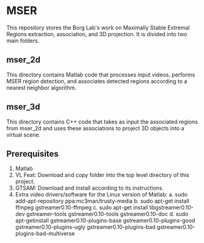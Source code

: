 MSER
====

This repository stores the Borg Lab's work on Maximally Stable Extremal Regions extraction, association, and 3D projection. It is divided into two main folders.

mser_2d 
-------

This directory contains Matlab code that processes input videos, performs MSER region detection, and associates detected regions according to a nearest neighbor algorithm.

mser_3d
-------

This directory contains C++ code that takes as input the associated regions from mser_2d and uses these associations to project 3D objects into a virtual scene.

Prerequisites
-------------

 1. Matlab
 2. VL Feat: Download and copy folder into the top level directory of this project.
 3. GTSAM: Download and install according to its instructions.
 4. Extra video drivers/software for the Linux version of Matlab:
  a. sudo add-apt-repository ppa:mc3man/trusty-media 
  b. sudo apt-get install ffmpeg gstreamer0.10-ffmpeg
  c. sudo apt-get install libgstreamer0.10-dev gstreamer-tools gstreamer0.10-tools gstreamer0.10-doc
  d. sudo apt-getinstall gstreamer0.10-plugins-base gstreamer0.10-plugins-good gstreamer0.10-plugins-ugly gstreamer0.10-plugins-bad gstreamer0.10-plugins-bad-multiverse